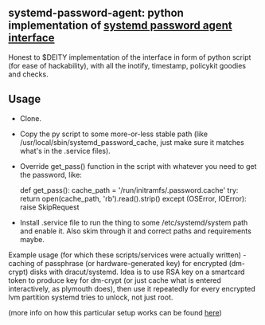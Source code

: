 systemd-password-agent: python implementation of [systemd password agent interface](http://www.freedesktop.org/wiki/Software/systemd/PasswordAgents)
--------------------

Honest to $DEITY implementation of the interface in form of python script (for
ease of hackability), with all the inotify, timestamp, policykit goodies and
checks.


Usage
--------------------

* Clone.
* Copy the py script to some more-or-less stable path (like
  /usr/local/sbin/systemd_password_cache, just make sure it matches what's in the
  .service files).
* Override get_pass() function in the script with whatever you need to get the
  password, like:

    def get_pass():
      cache_path = '/run/initramfs/.password.cache'
      try: return open(cache_path, 'rb').read().strip()
      except (OSError, IOError): raise SkipRequest

* Install .service file to run the thing to some /etc/systemd/system path and
  enable it. Also skim through it and correct paths and requirements maybe.

Example usage (for which these scripts/services were actually written) - caching
of passphrase (or hardware-generated key) for encrypted (dm-crypt) disks
with dracut/systemd.
Idea is to use RSA key on a smartcard token to produce key for dm-crypt (or just
cache what is entered interactively, as plymouth does), then use it repeatedly
for every encrypted lvm partition systemd tries to unlock, not just root.

(more info on how this particular setup works can be found
[here](http://blog.fraggod.net/2011/10/dm-crypt-password-caching-between-dracut-and-systemd-systemd-password-agent))

